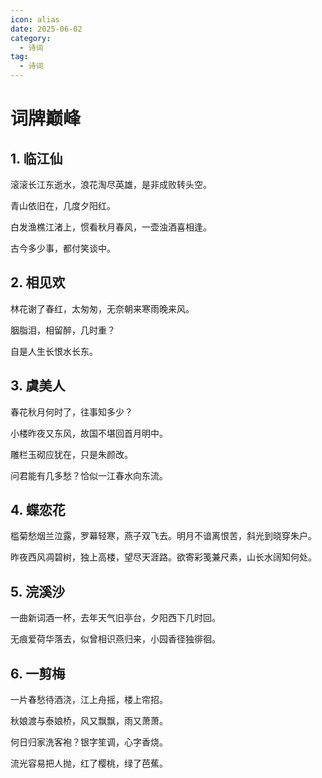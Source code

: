 ```yaml
---
icon: alias
date: 2025-06-02
category:
  - 诗词
tag:
  - 诗词
---
```


# 词牌巅峰

<!-- more -->

## 1. 临江仙

滚滚长江东逝水，浪花淘尽英雄，是非成败转头空。

青山依旧在，几度夕阳红。

白发渔樵江渚上，惯看秋月春风，一壶浊酒喜相逢。

古今多少事，都付笑谈中。

## 2. 相见欢

林花谢了春红，太匆匆，无奈朝来寒雨晚来风。

胭脂泪，相留醉，几时重？

自是人生长恨水长东。


## 3. 虞美人

春花秋月何时了，往事知多少？

小楼昨夜又东风，故国不堪回首月明中。

雕栏玉砌应犹在，只是朱颜改。

问君能有几多愁？恰似一江春水向东流。


## 4. 蝶恋花

槛菊愁烟兰泣露，罗幕轻寒，燕子双飞去。明月不谙离恨苦，斜光到晓穿朱户。

昨夜西风凋碧树，独上高楼，望尽天涯路。欲寄彩笺兼尺素，山长水阔知何处。


## 5. 浣溪沙

一曲新词酒一杯，去年天气旧亭台，夕阳西下几时回。

无痕爱荷华落去，似曾相识燕归来，小园香径独徘徊。


## 6. 一剪梅

一片春愁待酒浇，江上舟摇，楼上帘招。

秋娘渡与泰娘桥，风又飘飘，雨又萧萧。

何日归家洗客袍？银字笙调，心字香烧。

流光容易把人抛，红了樱桃，绿了芭蕉。